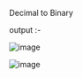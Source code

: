 Decimal to Binary

output :- 

![image](https://user-images.githubusercontent.com/121419206/213701676-6850434b-e454-406a-945d-eb47ac0a963e.png)


![image](https://user-images.githubusercontent.com/121419206/213701754-0f44f219-b7c8-4a63-a21c-86a25ea0487e.png)
